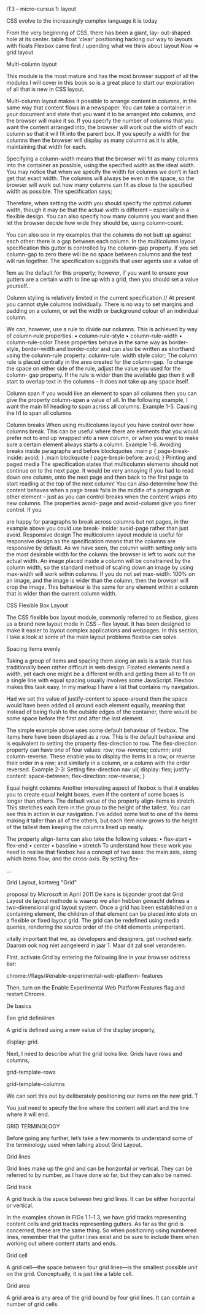 IT3 - micro-cursus 1: layout

CSS evolve to the increasingly complex language it is today

From the very beginning of CSS, there has been a giant, lay- out-shaped hole at its center.
table
float 'clear'
positioning
hacking our way to layouts with floats
Flexbox came first / upending what we think about layout
Now => grid layout

Multi-column layout

This module is the most mature and has the most browser support of all the modules I will cover in this book so is a great place to start our exploration of all that is new in CSS layout.

Multi-column layout makes it possible to arrange content in columns, in the same way that content flows in a newspaper. You can take a container in your document and state that you want it to be arranged into columns, and the browser will make it so. If you specify the number of columns that you want the content arranged into, the browser will work out the width of each column so that it will fit into the parent box. If you specify a width for the columns then the browser will display as many columns as it is able, maintaining that width for each.

Specifying a column-width means that the browser will fit as many columns into the container as possible, using the specified width as the ideal width. You may notice that when we specify the width for columns we don’t in fact get that exact width. The columns will always be even in the space, so the browser will work out how many columns can fit as close to the specified width as possible. The specification says;

Therefore, when setting the width you should specify the optimal column width, though it may be that the actual width is different – especially in a flexible design.
You can also specify how many columns you want and then let the browser decide how wide they should be, using column-count.

You can also see in my examples that the columns do not butt up against each other: there is a gap between each column. In the multicolumn layout specification this gutter is controlled by the column-gap property. If you set column-gap to zero there will be no space between columns and the text will run together. The specification suggests that user agents use a value of

1em as the default for this property; however, if you want to ensure your gutters are a certain width to line up with a grid, then you should set a value yourself..

Column styling is relatively limited in the current specification // At present you cannot style columns individually. There is no way to set margins and padding on a column, or set the width or background colour of an individual column.

We can, however, use a rule to divide our columns. This is achieved by way of column-rule properties:
• column-rule-style • column-rule-width • column-rule-color
These properties behave in the same way as border- style, border-width and border-color and can also be written as shorthand using the column-rule property:
column-rule: width style color;
The column rule is placed centrally in the area created for the column-gap. To change the space on either side of the rule, adjust the value you used for the column- gap property. If the rule is wider than the available gap then it will start to overlap text in the columns – it does not take up any space itself.

Column span
If you would like an element to span all columns then you can give the property column-span a value of all. In the following example, I want the main h1 heading to span across all columns.
Example 1-5. Causing the h1 to span all columns

Column breaks
When using multicolumn layout you have control over how columns break. This can be useful where there are elements that you would prefer not to end up wrapped into a new column, or when you want to make sure a certain element always starts a column.
Example 1-6. Avoiding breaks inside paragraphs and before blockquotes
.main p { page-break-inside: avoid; }
.main blockquote { page-break-before: avoid; }
Printing and paged media
The specification states that multicolumn elements should not continue on to the next page. It would be very annoying if you had to read down one column, onto the next page and then back to the first page to start reading at the top of the next column!
You can also determine how the content behaves when a page break falls in the middle of a paragraph or other element – just as you can control breaks when the content wraps into new columns. The properties avoid- page and avoid-column give you finer control. If you

are happy for paragraphs to break across columns but not pages, in the example above you could use break- inside: avoid-page rather than just avoid.
Responsive design
The multicolumn layout module is useful for responsive design as the specification means that the columns are responsive by default. As we have seen, the column width setting only sets the most desirable width for the column: the browser is left to work out the actual width.
An image placed inside a column will be constrained by the column width, so the standard method of scaling down an image by using max-width will work within columns. If you do not set max-width: 100% on an image, and the image is wider than the column, then the browser will crop the image. This behaviour is the same for any element within a column that is wider than the current column width.

CSS Flexible Box Layout

The CSS flexible box layout module, commonly referred to as flexbox, gives us a brand new layout mode in CSS – flex layout. It has been designed to make it easier to layout complex applications and webpages. In this section, I take a look at some of the main layout problems flexbox can solve.

Spacing items evenly

Taking a group of items and spacing them along an axis is a task that has traditionally been rather difficult in web design. Floated elements need a width, yet each one might be a different width and getting them all to fit on a single line with equal spacing usually involves some JavaScript. Flexbox makes this task easy. In my markup I have a list that contains my navigation.

Had we set the value of justify-content to space-around then the space would have been added all around each element equally, meaning that instead of being flush to the outside edges of the container, there would be some space before the first and after the last element.

The simple example above uses some default behaviour of flexbox. The items here have been displayed as a row. This is the default behaviour and is equivalent to setting the property flex-direction to row. The flex-direction property can have one of four values: row; row-reverse; column; and column-reverse. These enable you to display the items in a row, or reverse their order in a row; and similarly in a column, or a column with the order reversed. Example 2-3: Setting flex-direction nav ul{ display: flex; justify-content: space-between; flex-direction: row-reverse; }

Equal height columns Another interesting aspect of flexbox is that it enables you to create equal height boxes, even if the content of some boxes is longer than others. The default value of the property align-items is stretch. This stretches each item in the group to the height of the tallest. You can see this in action in our navigation. I've added some text to one of the items making it taller than all of the others, but each item now grows to the height of the tallest item keeping the columns lined up neatly.

The property align-items can also take the following values: • flex-start • flex-end • center • baseline • stretch To understand how these work you need to realise that flexbox has a concept of two axes: the main axis, along which items flow; and the cross-axis. By setting flex-

...


Grid Layout, kortweg "Grid"

proposal by Microsoft in April 2011
De kans is bijzonder groot dat Grid Layout de layout methode is waarop we allen hebben gewacht
defines a two-dimensional grid layout system. Once a grid has been established on a containing element, the children of that element can be placed into slots on a flexible or fixed layout grid. The grid can be redefined using media queries, rendering the source order of the child elements unimportant.

vitally important that we, as developers and designers, get involved early.
Daarom ook nog niet aangeleerd in jaar 1. Maar dit zal snel veranderen.

First, activate Grid by entering the following line in your browser address bar:

chrome://flags/#enable-experimental-web-platform- features

Then, turn on the Enable Experimental Web Platform Features flag and restart Chrome.

De basics

Een grid definiëren

A grid is defined using a new value of the display property, 

display: grid.

Next, I need to describe what the grid looks like. Grids have rows and columns,

grid-template-rows

grid-template-columns

We can sort this out by deliberately positioning our items on the new grid. T

You just need to specify the line where the content will start and the line where it will end.

GRID TERMINOLOGY

Before going any further, let’s take a few moments to understand some of the terminology used when talking about Grid Layout.

Grid lines

Grid lines make up the grid and can be horizontal or vertical. They can be referred to by number, as I have done so far, but they can also be named.

Grid track

A grid track is the space between two grid lines. It can be either horizontal or vertical.

In the examples shown in FIGs 1.1–1.3, we have grid tracks representing content cells and grid tracks representing gutters. As far as the grid is concerned, these are the same thing. So when positioning using numbered lines, remember that the gutter lines exist and be sure to include them when working out where content starts and ends.

Grid cell

A grid cell—the space between four grid lines—is the smallest possible unit on the grid. Conceptually, it is just like a table cell.

Grid area

A grid area is any area of the grid bound by four grid lines. It can contain a number of grid cells.




